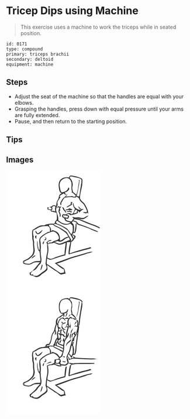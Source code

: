 # Tricep Dips using Machine
> This exercise uses a machine to work the triceps while in seated position.

``` 
id: 0171 
type: compound 
primary: triceps brachii 
secondary: deltoid 
equipment: machine 
``` 

## Steps

 - Adjust the seat of the machine so that the handles are equal with your elbows.
 - Grasping the handles, press down with equal pressure until your arms are fully extended.
 - Pause, and then return to the starting position.

## Tips


## Images

<svg width="256" height="250pt" viewBox="0 0 192 250" xmlns="http://www.w3.org/2000/svg">
  <g fill="#FFF">
    <path d="M0 0h192v116.68c-3.66-2.08-7.45-3.94-11.43-5.32-10.06-3.33-19.72-7.73-29.56-11.63-2.53-.91-5.23-1.14-7.88-1.44 5.42-.8 10.47 2.58 15.84 1.19 3.72-1.76 7.44-3.91 10.06-7.16-3.17.76-5.85 2.65-8.64 4.24-3.29 1.84-6.97.15-10.37-.37-2.65-.59-5.32.26-7.99.26-2.19-.15-4.18-2.26-6.34-.7.72.53 2.16 1.57 2.88 2.1-1.35 2.54-2.68 5.21-5.14 6.87-3.15-.96-6.51-1.3-9.53-2.64-.93-1.08-1.51-2.38-2.19-3.62 1.82.14 3.63.3 5.44.47 1-1.85 2.33-3.76 1.91-5.98-1.38-1.56-3.59-1.73-5.43-2.4 1.5-.58 3-1.14 4.49-1.71 1.31.82 2.61 1.67 3.88 2.57 5.13-1.11 10.64-1.62 15.16-4.5.02-1 .07-3 .09-4 1.93.54 2.72 1.91 2.56 3.86 2.62-3.22 5.64-5.99 9.51-7.61-1.9-.46-3.84-.19-5.65.54.06-.57.17-1.72.23-2.29l-1.27.86c-1.45-1.89-2.92-3.77-4.69-5.37.25 2.07 1.38 3.81 2.61 5.44 1.19.55 2.36 1.13 3.51 1.78-5.14 1.51-9.72-1.64-13.25-4.97-2.44-2.4-1.47-6.45-3.92-8.87.01 4.68 1.4 9.32 4.68 12.75-2.64 3.19-2.49 8.8-6.68 10.39-2.01-.67-3.81-1.92-5.91-2.27-2.56.35-4.71 1.92-6.99 3.03-2.16-.36-5.66-1.89-6.61 1.12-1.63 2.69.79 5.55 3.43 6.19.86 1.74 1.61 3.54 2.64 5.2 2.67 2.69 6.82 2.44 10.18 3.66-.14 1.23-1.59 1.55-2.52 1.99-7.27 3-15.49-.46-21-5.44-1.29-.85-1.24-2.47-1.13-3.82.4-6-2.99-11.35-4.27-17.04-.63-3.58 1.31-6.78 2.5-10.01 1.19-2.66-.72-5.65.4-8.31 1.44-3.28 3.82-6.02 5.97-8.85-.49-.53-1.46-1.57-1.95-2.1 2.19-2.77 5.64-3.92 8.47-5.87 1.6 1.42 3.24 2.86 5.31 3.55-.91-1.85-2.02-3.58-3.12-5.31 3.96-1.34 8.47-3.55 9.36-8.09-.38-.67-1.12-2.03-1.49-2.7-1.24 3.02-2.67 6.32-5.69 7.95-2.61 1.2-5.41 2.43-8.35 2.3-2.19-1.42-2.56-4.22-3.06-6.56-.59-3.65-1.98-7.36-1.04-11.08.92-6.23 6.93-10.86 12.97-11.48 4.37-.75 8.53 2.54 10.03 6.49 3.13 6.71-.86 14.29 2.28 21.03l-1.36 1.4c4.02 1.43 6.69 4.88 9.54 7.85-1.34.69-2.72 1.33-4.08 1.98-1.32-.68-2.65-1.36-3.99-2.01-4.3 1.11-8.78.64-13.16 1.04 1.62-1.43 3.15-3.02 3.35-5.29-2.33 2.24-3.71 5.38-6.51 7.14-3.7 2.39-5.38 6.65-7.5 10.32-1.11 1.54-.26 3.37-.06 5.05.43.06 1.29.19 1.72.25-.06-1.53-.11-3.06-.16-4.59 2.98-3.4 3.88-8.71 8.1-10.86 5.83-.28 12-2.16 17.63.18 1.58-.17 3.17-.28 4.77-.31.17-.47.53-1.41.7-1.89 1.57.98 3.34 1.75 4.61 3.14 1.37 1.95 1.9 4.4 3.4 6.28 2.53 2.8 6 4.76 7.86 8.15 2.21 3.88 4.47 7.87 5.72 12.16.17 2.76-2.29 3.06-4.3 2.14-1.47.32-3.02.4-4.39 1.04 2.36.26 4.63.92 6.76 1.95.64-.45 1.92-1.36 2.55-1.81.65.82 1.3 1.64 1.96 2.46.34-7.1-3.53-13.33-6.8-19.33-2.72-5.1-9.86-7.2-10.1-13.66.28-8.54 2.96-16.74 4.39-25.11.55-3.88.5-7.82.78-11.72-.68-.92-1.35-1.83-2.02-2.75-6.44-3.33-13.56-4.96-20.69-5.98-2.74-.73-4.04 2.02-5.12 3.94-4.64-.51-9.6-.65-13.65 2.05-6.67 3.24-8.47 11.69-7.09 18.39.73 4.45.72 10.44 6 11.99-2.31 1.33-4.94 2.92-5.53 5.74-.59 2.91-1.13 5.9-2.92 8.37-2.66 3.81-2.43 8.63-3.2 13.01-.28-.54-.84-1.62-1.12-2.17-2.05.01-4.43-.84-6.16.67-1.91 1.47-4.14 2.38-6.41 3.13 1.39.29 2.78.58 4.17.88-.09 1.23-.18 2.47-.28 3.7-2.1-.11-4.21-.25-6.31-.42.33-1.41.68-2.82 1.04-4.23-.91.23-1.83.45-2.74.68.09 1.3.13 2.62.49 3.88 1.91.78 3.98 1.01 5.99 1.44.36.9.72 1.81 1.08 2.72 3.45.85 6.96 1.43 10.38 2.4 1.13.78 1.11 2.27 1.26 3.49.23 3.95.79 8.02-.5 11.86-2.38 1.33-3.83 3.41-3.35 6.23-.94.48-1.87.94-2.81 1.41-5.3-1.28-10.5.45-15.7 1.31-1.5 1.51-3.43 2.08-5.53 1.72-8.27-.57-14.6 5.55-21.44 9.13-2.49 5.16-.77 10.97-.98 16.43.03 3.74 1.94 7.22 1.59 11.01-.38 6.33 1.94 12.7.12 18.94-.79 4.81-4.94 7.89-8.33 10.95-2.95 2.75-6.85 3.92-10.4 5.62-2.47 1.2-1.92 4.11-1.22 6.2 5.7 2.45 12.67 3.61 18.17 0 4.68-3.3 10.66-2.39 16.04-2.55-7.15 7.15-12.06 16.9-21.34 21.67.23 1.86.14 4.91 2.7 5.03 4.03.23 7.21 3.03 11.09 3.76 3.49-.2 6.84-1.86 9.33-4.3 4.1-4.19 10.23-6.14 13.37-11.29.43-3.09-.85-6.2-.58-9.33 3.93 3.22 8.26 5.89 12.37 8.87 3.1 2.74 7.31 3.8 10.23 6.78 1.95 1.54 3.77 3.7 6.32 4.11 3.07-.83 6.09-2.05 9.33-1.99-1.6-2.39-1.26-5.36-2.08-8.01-.84-2.26-2.86-3.69-4.84-4.91-3.94-2.45-7.49-5.52-11.72-7.5 7.27-2.35 14.48-4.86 21.56-7.72 13.19-5.53 27.43-7.85 40.75-13.02 3.76-1.46 8.31-1.28 11.5-4.01-8.34.52-16.17 3.66-24.15 5.86-9.2 2.92-18.71 4.88-27.68 8.5-8.55 3.26-17.33 5.88-25.79 9.39 6.23 4.43 11.83 10.03 18.97 13 .03 1.93.05 3.88.07 5.82-2.78.24-5.9 2.54-8.49.69-9.16-5.86-17.86-12.44-27.15-18.1.01-3.76.23-7.52.69-11.25 1.94.98 3.82 2.16 5.89 2.87 3.08-.06 5.87-1.57 8.8-2.39 7.52-2.3 14.92-5.12 22.67-6.64 1.41-8.96 2.82-17.96 3.27-27.02 2.38-.11 4.77-.05 7.16-.12-1.95 7.88-3.65 15.87-3.73 24.02.23.28.67.84.89 1.12 8.79-3.13 17.99-4.83 26.92-7.51 6.23-1.99 12.77-2.83 18.87-5.24l-1.71-2.19c-3.87 1.57-7.96 2.4-12 3.35-10.4 2.75-20.71 5.88-30.82 9.56.8-7.98 2.63-15.81 3.24-23.8 4.02-.51 4.73-5.15 7.88-7.06.46-1.45.91-2.91 1.37-4.36-2.08-1.64-4.44-2.84-6.89-3.81.62-.91 1.24-1.81 1.88-2.71 1.42-.34 3.29.03 4.27-1.35 2.43-5.68 2.58-11.95 2.41-18.03 4.06 3.29 9.38 3.77 14.04 5.77 5.64 2.4 11.61 3.98 17.1 6.76 4.5 1.65 8.87 4.33 13.75 4.46-2-1.51-4.32-2.5-6.65-3.38-11.34-4.44-22.4-9.69-34.08-13.2-1.78-1.54-2.88-3.77-4.87-5.07-1.84-.82-3.86-1.15-5.78-1.7.54-.73 1.62-2.19 2.17-2.91 4.32 1.15 8.93 1.2 13.05 3.06 8.22 3.44 16.36 7.11 24.81 9.98 4.86 1.58 9.43 3.85 14.07 5.96V250H0V0m133.01 65.12c-.84 1.32-.36 2.87-.23 4.3-2.83 1.58-5.72 3.09-8.39 4.94 0 .37-.01 1.11-.01 1.48 3.94-1.8 7.68-3.99 11.46-6.1-.37-.34-1.09-1.02-1.45-1.36.47-1.2.94-2.4 1.4-3.6-.93.01-1.93-.19-2.78.34m-28.03 11.79c1.07-.66 1.93-1.77 3.22-1.99 2.16 3.05-1.85 6.79-.44 10.19 1.29 2.94 3 5.75 2.07 9.12.44.09 1.33.29 1.78.39.91-3.93-.27-7.61-2.51-10.84l1.91-1.87c-.2-1.6-.65-3.22-.37-4.83.94-1.08 2.12-1.98 2.68-3.35-.85.23-2.57.69-3.43.92-1.38-3.01-5.31-.31-4.91 2.26m10.08-1.87c.79 1.86 1.64 3.69 2.46 5.53 2.1 1.84 3.64 4.15 5.14 6.49 1.09-3.06-1.05-5.71-3.33-7.45-.36-2.33-1.8-4.3-4.27-4.57m10.95 4.69c-1.51.05-3.09-.07-4.3 1.05 2.57 1.82 5.38-.14 8.13-.16l.15 2.44c-2.06.06-4.27-.01-6 1.27 1.91.69 3.89.69 5.84.13 1.27.66 2.61 1.17 4 1.55.55-.87 1.1-1.73 1.67-2.59-2.09 1.15-4.01-.2-5.48-1.68 2-.48 4.57.23 6.2-1.42-1.97-1.22-4.12-2.07-6.31-2.79-1.29.74-2.52 1.61-3.9 2.2z"/>
    <path d="M130.39 14.96c.74-.97.83-3.38 2.61-2.87 5.37.88 10.64 2.31 15.99 3.32 2.38.35 4.33 1.93 5.86 3.71-.36 8.04-2.22 15.98-3.29 23.97-.49 3.28-.59 6.67-1.78 9.81-1.98 1.19-3.74-1.23-5.51-1.72.46-.53.92-1.07 1.38-1.61 2.28-9.94 4.36-20.06 5.14-30.28-.37-.02-1.11-.06-1.48-.07.76 4.74-1.19 9.21-1.36 13.9-.32 5.15-2.09 10.04-3 15.09-.65.32-1.29.64-1.93.97-1.3-2.35-3.81-3.5-5.75-5.2-.58-3.67-2.43-7.36-1.16-11.09 1.61-6.44-.53-13.69-5.72-17.93zM96.9 73.02c.82.02 2.44.07 3.26.1.38.69.76 1.38 1.14 2.08-1.5 2.76-1.21 6.1.18 8.82-2.47-.93-5.09-1.3-7.73-1.1-.26-.34-.78-1.01-1.05-1.35 2.65-.87 2.6-4.43 1.48-6.47.91-.7 1.81-1.39 2.72-2.08zM138.57 88.08c.99-2.96 2.48-5.69 4.63-7.97.93.62 1.87 1.24 2.81 1.87-.51 1.54-.98 3.09-1.42 4.66-2 .48-4.01.97-6.02 1.44zM117.89 95.7c-.76-1.5-1.31-6.04 1.63-4.39.41 1.32.68 2.71 1.34 3.95-.07-.94-.19-2.82-.26-3.77 2.04.83 4.16 1.39 6.3 1.86 0 .6.01 1.79.01 2.39-.45.3-1.36.91-1.81 1.22-2.41-.4-4.8-.88-7.21-1.26zM101.89 105.78c1.08-1.49 2.26-2.91 4.29-2.41 1.87 2.71 4.93 4.11 7.75 5.58 5.47 3.21 12.68 2.87 18.15-.18 1.36 1.46 2.64 3.03 4.35 4.11.3 6.05 1.53 12.87-2.84 17.84-2.93-3.75-5.34-7.93-8.53-11.47-6.2-4.14-12.92-7.68-20.02-10-1.43-.71-2.08-2.36-3.15-3.47z"/>
    <path d="M137.08 103.86c3.1.92 6.57 1.53 8.25 4.69-.57.01-1.72.02-2.29.03-.58 5.19-1.06 10.39-2.08 15.51-.18 1.29-.9 2.24-2.15 2.84-.02-5.62 1.61-11.52-.79-16.87-.99-1.11-2.14-2.04-3.1-3.16.29-1.27 1.39-2.07 2.16-3.04zM97.49 110.96c.84-.42 2.52-1.26 3.36-1.67 9.25 2.69 17.84 7.44 25.42 13.35 3.55 5.72 7.5 11.23 10.6 17.22-.72 2.43-2.41 4.25-4.63 5.4.37-.57 1.12-1.71 1.49-2.28-1.9-5.01-5.3-9.27-7.76-14-2.14-4.19-6.71-6.01-10.35-8.6-5.55-4.04-12.22-6.01-18.13-9.42z"/>
    <path d="M89.95 116c-1.09-1.28-3.36-3.59-1.02-4.83 2.34-.29 4.71-.12 7.06-.09 4.31 4.46 10.83 5.45 15.7 9.11 3.39 2.67 7.53 4.31 10.46 7.56 2.45 2.2 4.13 5.07 5.67 7.95-3.62.46-7.13 1.77-9.97 4.1-2.38 1.49-4.62 4.04-7.7 3.51.84-5.56-.23-12.07-4.41-16.17-2.8-2.59-6.71-3.2-10.03-4.87-1.36.55-2.72 1.15-3.71 2.28.53-2.97.24-6.34-2.05-8.55z"/>
    <path d="M69.44 115.66c4.66-1.79 9.7-1.59 14.59-1.89 2.17-.16 4.02 1.5 4.96 3.32 1.61 2.47.77 5.58 1.06 8.34-1.55.3-3.19.39-4.65 1.01-4.87 2.58-9.75 5.3-13.75 9.14-2.27 1.77-3.21 4.65-3.68 7.38-.2 6.75 2.27 13.89.04 20.37-2.03-.67-1.18-3.6-1.95-5.25-1.72-4.64-1.35-9.6-1.52-14.46-2.12 6.09-.52 12.82 1.07 18.87.11 1.38 1.19 1.97 2.39 2.34 1.21 3.26 1.07 6.81 1.57 10.22.22 3.41 1.24 6.8.55 10.22-3.71.91-7.62-.17-11.26 1.15-3.98.75-7 3.89-10.88 4.77-4.03-.08-9.28.51-11.84-3.35 3.26-3.74 8.77-3.91 12.29-7.34 3.65-3.32 8.14-6.49 9.32-11.57 2.44-6.53-1.12-13.27-.3-19.97.71-4.52-2.59-8.84-.81-13.26-1.59-4.31-2.19-9.08-.61-13.49 5.07-.94 8.56-5.05 13.41-6.55m-4.16 13.26c-2.94-.65-2.42-4.79-5.32-4.91.2 3.02 1.97 5.93 5.1 6.59 5.03-.25 7.74-4.92 9.89-8.84-3.55 1.95-5.92 5.48-9.67 7.16m-5.4 5.06c-1.13 2.56.02 4.79 2.17 6.31-.34-2.34-.21-4.67.51-6.93-.89.21-1.79.41-2.68.62m-8 47c2.17-1.56 4.3-3.17 6.48-4.71.65-.32 2.7-2.31.53-2.23-2.79 1.55-5.81 3.83-7.01 6.94z"/>
    <path d="M82.63 129.82c3.57-2.19 7.82-2.74 11.55-4.6l3.05-.12c6.28 1.71 10.89 7.51 11.38 13.97-1.98 3.33-6.2 4.27-9.68 5.22-2.01.35-3.19 2.46-5.3 2.55l.13 1c-1.62-.02-3.23-.03-4.84-.05-.66.53-1.99 1.57-2.66 2.1-.46-1.16-1.04-2.42-.95-3.68 2.3-1.76 5.51-1.78 8.21-2.65-2.67-2.18-6.79-.13-8.84 2.03l-.94-1.5c.2.75.6 2.24.81 2.99-.54.11-1.61.34-2.15.45-.82 1.2 1.42 1.65 2.03 2.4-.85 6.23 1.12 12.76-.35 19.05-1.8 6.5-2.13 13.28-3.01 19.94-1 4.16 3.1 7.78 1.66 11.95-2.03 4.55-7.04 6.29-10.64 9.28-2.67 2.38-5.69 4.38-8.95 5.84-2.61.23-5.25-.02-7.76-.77l-.28-2.47-2.21.72c-2.33 1.06-2.22-2.23-2.23-3.61 1.74-1.28 2.79-3.34 4.6-4.47 5.23-1.07 8.18-6.06 11.05-10.1 1.52-2.25 4.37-3.51 5.07-6.3 1.51-3.69 1.34-7.81.47-11.63-1.05-6.74-1.62-13.62-.47-20.38-.51-4.63-.34-9.34-1.46-13.88.11-2.32 1.06-4.69 2.86-6.2 3.07-2.65 6.34-5.06 9.85-7.08m-3.81 6.53c.49.32 1.47.97 1.96 1.29 1.17 2.89-2.67 3.38-2.64 5.94 1.52-.41 2.85-1.26 4.12-2.16-.02-1.04-.03-2.07-.02-3.11-.96-.98-1.8-2.37-3.42-1.96m-2.47 14.84c.61-2.18 1.97-4.29 1.5-6.65-1.52 1.57-4.59 5.29-1.5 6.65m-2.91 41.61c-1.17 3.71-1.89 7.56-3.17 11.24.34-.1 1.03-.31 1.37-.41 1.44-3.05 2.67-6.3 3.16-9.63l-1.36-1.2zM134.86 131.47c1.57 1.2 3.64 1.92 4.79 3.61.44 1.52-.27 2.9-1.03 4.16-.8-2.79-2.46-5.2-3.76-7.77z"/>
    <path d="M121.77 139.67c2.35-.97 4.74-1.84 7.12-2.73.63 1.76 1.31 3.5 1.81 5.31-5.05 2.08-10.28 3.71-15.24 6.02-2.38.85-4.88 1.94-7.46 1.57-3.01-.94-5.87-2.31-8.88-3.25 2.34-.63 4.68-1.27 7-1.97 5.42 3.91 11.73-1.2 15.65-4.95z"/>
    <path d="M85.52 151.34c3.62-3.19 8.74-.91 12.62-3.48 3.01 1.08 5.85 2.54 8.79 3.78 5.35 1.38 10.43-1.42 15.17-3.5-.3 8.01-2.26 15.87-2.26 23.91-5.88 1.59-11.72 3.33-17.45 5.4-3.44 1.27-6.64 3.36-10.31 3.89-2.51-.45-4.87-1.44-7.29-2.23.07-2.31.07-4.65.56-6.91 1.89-6.76 1.81-14.06.17-20.86z"/>
  </g>
  <g fill="#333">
    <path d="M128.9 14.16c1.08-1.92 2.38-4.67 5.12-3.94 7.13 1.02 14.25 2.65 20.69 5.98.67.92 1.34 1.83 2.02 2.75-.28 3.9-.23 7.84-.78 11.72-1.43 8.37-4.11 16.57-4.39 25.11.24 6.46 7.38 8.56 10.1 13.66 3.27 6 7.14 12.23 6.8 19.33-.66-.82-1.31-1.64-1.96-2.46-.63.45-1.91 1.36-2.55 1.81-2.13-1.03-4.4-1.69-6.76-1.95 1.37-.64 2.92-.72 4.39-1.04 2.01.92 4.47.62 4.3-2.14-1.25-4.29-3.51-8.28-5.72-12.16-1.86-3.39-5.33-5.35-7.86-8.15-1.5-1.88-2.03-4.33-3.4-6.28-1.27-1.39-3.04-2.16-4.61-3.14-.17.48-.53 1.42-.7 1.89-1.6.03-3.19.14-4.77.31-5.63-2.34-11.8-.46-17.63-.18-4.22 2.15-5.12 7.46-8.1 10.86.05 1.53.1 3.06.16 4.59-.43-.06-1.29-.19-1.72-.25-.2-1.68-1.05-3.51.06-5.05 2.12-3.67 3.8-7.93 7.5-10.32 2.8-1.76 4.18-4.9 6.51-7.14-.2 2.27-1.73 3.86-3.35 5.29 4.38-.4 8.86.07 13.16-1.04 1.34.65 2.67 1.33 3.99 2.01 1.36-.65 2.74-1.29 4.08-1.98-2.85-2.97-5.52-6.42-9.54-7.85l1.36-1.4c-3.14-6.74.85-14.32-2.28-21.03-1.5-3.95-5.66-7.24-10.03-6.49-6.04.62-12.05 5.25-12.97 11.48-.94 3.72.45 7.43 1.04 11.08.5 2.34.87 5.14 3.06 6.56 2.94.13 5.74-1.1 8.35-2.3 3.02-1.63 4.45-4.93 5.69-7.95.37.67 1.11 2.03 1.49 2.7-.89 4.54-5.4 6.75-9.36 8.09 1.1 1.73 2.21 3.46 3.12 5.31-2.07-.69-3.71-2.13-5.31-3.55-2.83 1.95-6.28 3.1-8.47 5.87.49.53 1.46 1.57 1.95 2.1-2.15 2.83-4.53 5.57-5.97 8.85-1.12 2.66.79 5.65-.4 8.31-1.19 3.23-3.13 6.43-2.5 10.01 1.28 5.69 4.67 11.04 4.27 17.04-.11 1.35-.16 2.97 1.13 3.82 5.51 4.98 13.73 8.44 21 5.44.93-.44 2.38-.76 2.52-1.99-3.36-1.22-7.51-.97-10.18-3.66-1.03-1.66-1.78-3.46-2.64-5.2-2.64-.64-5.06-3.5-3.43-6.19.95-3.01 4.45-1.48 6.61-1.12 2.28-1.11 4.43-2.68 6.99-3.03 2.1.35 3.9 1.6 5.91 2.27 4.19-1.59 4.04-7.2 6.68-10.39-3.28-3.43-4.67-8.07-4.68-12.75 2.45 2.42 1.48 6.47 3.92 8.87 3.53 3.33 8.11 6.48 13.25 4.97-1.15-.65-2.32-1.23-3.51-1.78-1.23-1.63-2.36-3.37-2.61-5.44 1.77 1.6 3.24 3.48 4.69 5.37l1.27-.86c-.06.57-.17 1.72-.23 2.29 1.81-.73 3.75-1 5.65-.54-3.87 1.62-6.89 4.39-9.51 7.61.16-1.95-.63-3.32-2.56-3.86-.02 1-.07 3-.09 4-4.52 2.88-10.03 3.39-15.16 4.5-1.27-.9-2.57-1.75-3.88-2.57-1.49.57-2.99 1.13-4.49 1.71 1.84.67 4.05.84 5.43 2.4.42 2.22-.91 4.13-1.91 5.98-1.81-.17-3.62-.33-5.44-.47.68 1.24 1.26 2.54 2.19 3.62 3.02 1.34 6.38 1.68 9.53 2.64 2.46-1.66 3.79-4.33 5.14-6.87-.72-.53-2.16-1.57-2.88-2.1 2.16-1.56 4.15.55 6.34.7 2.67 0 5.34-.85 7.99-.26 3.4.52 7.08 2.21 10.37.37 2.79-1.59 5.47-3.48 8.64-4.24-2.62 3.25-6.34 5.4-10.06 7.16-5.37 1.39-10.42-1.99-15.84-1.19 2.65.3 5.35.53 7.88 1.44 9.84 3.9 19.5 8.3 29.56 11.63 3.98 1.38 7.77 3.24 11.43 5.32v1.93c-4.64-2.11-9.21-4.38-14.07-5.96-8.45-2.87-16.59-6.54-24.81-9.98-4.12-1.86-8.73-1.91-13.05-3.06-.55.72-1.63 2.18-2.17 2.91 1.92.55 3.94.88 5.78 1.7 1.99 1.3 3.09 3.53 4.87 5.07 11.68 3.51 22.74 8.76 34.08 13.2 2.33.88 4.65 1.87 6.65 3.38-4.88-.13-9.25-2.81-13.75-4.46-5.49-2.78-11.46-4.36-17.1-6.76-4.66-2-9.98-2.48-14.04-5.77.17 6.08.02 12.35-2.41 18.03-.98 1.38-2.85 1.01-4.27 1.35-.64.9-1.26 1.8-1.88 2.71 2.45.97 4.81 2.17 6.89 3.81-.46 1.45-.91 2.91-1.37 4.36-3.15 1.91-3.86 6.55-7.88 7.06-.61 7.99-2.44 15.82-3.24 23.8 10.11-3.68 20.42-6.81 30.82-9.56 4.04-.95 8.13-1.78 12-3.35l1.71 2.19c-6.1 2.41-12.64 3.25-18.87 5.24-8.93 2.68-18.13 4.38-26.92 7.51-.22-.28-.66-.84-.89-1.12.08-8.15 1.78-16.14 3.73-24.02-2.39.07-4.78.01-7.16.12-.45 9.06-1.86 18.06-3.27 27.02-7.75 1.52-15.15 4.34-22.67 6.64-2.93.82-5.72 2.33-8.8 2.39-2.07-.71-3.95-1.89-5.89-2.87a93.98 93.98 0 0 0-.69 11.25c9.29 5.66 17.99 12.24 27.15 18.1 2.59 1.85 5.71-.45 8.49-.69-.02-1.94-.04-3.89-.07-5.82-7.14-2.97-12.74-8.57-18.97-13 8.46-3.51 17.24-6.13 25.79-9.39 8.97-3.62 18.48-5.58 27.68-8.5 7.98-2.2 15.81-5.34 24.15-5.86-3.19 2.73-7.74 2.55-11.5 4.01-13.32 5.17-27.56 7.49-40.75 13.02-7.08 2.86-14.29 5.37-21.56 7.72 4.23 1.98 7.78 5.05 11.72 7.5 1.98 1.22 4 2.65 4.84 4.91.82 2.65.48 5.62 2.08 8.01-3.24-.06-6.26 1.16-9.33 1.99-2.55-.41-4.37-2.57-6.32-4.11-2.92-2.98-7.13-4.04-10.23-6.78-4.11-2.98-8.44-5.65-12.37-8.87-.27 3.13 1.01 6.24.58 9.33-3.14 5.15-9.27 7.1-13.37 11.29-2.49 2.44-5.84 4.1-9.33 4.3-3.88-.73-7.06-3.53-11.09-3.76-2.56-.12-2.47-3.17-2.7-5.03 9.28-4.77 14.19-14.52 21.34-21.67-5.38.16-11.36-.75-16.04 2.55-5.5 3.61-12.47 2.45-18.17 0-.7-2.09-1.25-5 1.22-6.2 3.55-1.7 7.45-2.87 10.4-5.62 3.39-3.06 7.54-6.14 8.33-10.95 1.82-6.24-.5-12.61-.12-18.94.35-3.79-1.56-7.27-1.59-11.01.21-5.46-1.51-11.27.98-16.43 6.84-3.58 13.17-9.7 21.44-9.13 2.1.36 4.03-.21 5.53-1.72 5.2-.86 10.4-2.59 15.7-1.31.94-.47 1.87-.93 2.81-1.41-.48-2.82.97-4.9 3.35-6.23 1.29-3.84.73-7.91.5-11.86-.15-1.22-.13-2.71-1.26-3.49-3.42-.97-6.93-1.55-10.38-2.4-.36-.91-.72-1.82-1.08-2.72-2.01-.43-4.08-.66-5.99-1.44-.36-1.26-.4-2.58-.49-3.88.91-.23 1.83-.45 2.74-.68-.36 1.41-.71 2.82-1.04 4.23 2.1.17 4.21.31 6.31.42.1-1.23.19-2.47.28-3.7-1.39-.3-2.78-.59-4.17-.88 2.27-.75 4.5-1.66 6.41-3.13 1.73-1.51 4.11-.66 6.16-.67.28.55.84 1.63 1.12 2.17.77-4.38.54-9.2 3.2-13.01 1.79-2.47 2.33-5.46 2.92-8.37.59-2.82 3.22-4.41 5.53-5.74-5.28-1.55-5.27-7.54-6-11.99-1.38-6.7.42-15.15 7.09-18.39 4.05-2.7 9.01-2.56 13.65-2.05m1.49.8c5.19 4.24 7.33 11.49 5.72 17.93-1.27 3.73.58 7.42 1.16 11.09 1.94 1.7 4.45 2.85 5.75 5.2.64-.33 1.28-.65 1.93-.97.91-5.05 2.68-9.94 3-15.09.17-4.69 2.12-9.16 1.36-13.9.37.01 1.11.05 1.48.07-.78 10.22-2.86 20.34-5.14 30.28-.46.54-.92 1.08-1.38 1.61 1.77.49 3.53 2.91 5.51 1.72 1.19-3.14 1.29-6.53 1.78-9.81 1.07-7.99 2.93-15.93 3.29-23.97-1.53-1.78-3.48-3.36-5.86-3.71-5.35-1.01-10.62-2.44-15.99-3.32-1.78-.51-1.87 1.9-2.61 2.87M96.9 73.02c-.91.69-1.81 1.38-2.72 2.08 1.12 2.04 1.17 5.6-1.48 6.47.27.34.79 1.01 1.05 1.35 2.64-.2 5.26.17 7.73 1.1-1.39-2.72-1.68-6.06-.18-8.82-.38-.7-.76-1.39-1.14-2.08-.82-.03-2.44-.08-3.26-.1m41.67 15.06c2.01-.47 4.02-.96 6.02-1.44.44-1.57.91-3.12 1.42-4.66-.94-.63-1.88-1.25-2.81-1.87-2.15 2.28-3.64 5.01-4.63 7.97m-20.68 7.62c2.41.38 4.8.86 7.21 1.26.45-.31 1.36-.92 1.81-1.22 0-.6-.01-1.79-.01-2.39-2.14-.47-4.26-1.03-6.3-1.86.07.95.19 2.83.26 3.77-.66-1.24-.93-2.63-1.34-3.95-2.94-1.65-2.39 2.89-1.63 4.39m-16 10.08c1.07 1.11 1.72 2.76 3.15 3.47 7.1 2.32 13.82 5.86 20.02 10 3.19 3.54 5.6 7.72 8.53 11.47 4.37-4.97 3.14-11.79 2.84-17.84-1.71-1.08-2.99-2.65-4.35-4.11-5.47 3.05-12.68 3.39-18.15.18-2.82-1.47-5.88-2.87-7.75-5.58-2.03-.5-3.21.92-4.29 2.41m35.19-1.92c-.77.97-1.87 1.77-2.16 3.04.96 1.12 2.11 2.05 3.1 3.16 2.4 5.35.77 11.25.79 16.87 1.25-.6 1.97-1.55 2.15-2.84 1.02-5.12 1.5-10.32 2.08-15.51.57-.01 1.72-.02 2.29-.03-1.68-3.16-5.15-3.77-8.25-4.69m-39.59 7.1c5.91 3.41 12.58 5.38 18.13 9.42 3.64 2.59 8.21 4.41 10.35 8.6 2.46 4.73 5.86 8.99 7.76 14-.37.57-1.12 1.71-1.49 2.28 2.22-1.15 3.91-2.97 4.63-5.4-3.1-5.99-7.05-11.5-10.6-17.22-7.58-5.91-16.17-10.66-25.42-13.35-.84.41-2.52 1.25-3.36 1.67M89.95 116c2.29 2.21 2.58 5.58 2.05 8.55.99-1.13 2.35-1.73 3.71-2.28 3.32 1.67 7.23 2.28 10.03 4.87 4.18 4.1 5.25 10.61 4.41 16.17 3.08.53 5.32-2.02 7.7-3.51 2.84-2.33 6.35-3.64 9.97-4.1-1.54-2.88-3.22-5.75-5.67-7.95-2.93-3.25-7.07-4.89-10.46-7.56-4.87-3.66-11.39-4.65-15.7-9.11-2.35-.03-4.72-.2-7.06.09-2.34 1.24-.07 3.55 1.02 4.83m-20.51-.34c-4.85 1.5-8.34 5.61-13.41 6.55-1.58 4.41-.98 9.18.61 13.49-1.78 4.42 1.52 8.74.81 13.26-.82 6.7 2.74 13.44.3 19.97-1.18 5.08-5.67 8.25-9.32 11.57-3.52 3.43-9.03 3.6-12.29 7.34 2.56 3.86 7.81 3.27 11.84 3.35 3.88-.88 6.9-4.02 10.88-4.77 3.64-1.32 7.55-.24 11.26-1.15.69-3.42-.33-6.81-.55-10.22-.5-3.41-.36-6.96-1.57-10.22-1.2-.37-2.28-.96-2.39-2.34-1.59-6.05-3.19-12.78-1.07-18.87.17 4.86-.2 9.82 1.52 14.46.77 1.65-.08 4.58 1.95 5.25 2.23-6.48-.24-13.62-.04-20.37.47-2.73 1.41-5.61 3.68-7.38 4-3.84 8.88-6.56 13.75-9.14 1.46-.62 3.1-.71 4.65-1.01-.29-2.76.55-5.87-1.06-8.34-.94-1.82-2.79-3.48-4.96-3.32-4.89.3-9.93.1-14.59 1.89m13.19 14.16c-3.51 2.02-6.78 4.43-9.85 7.08-1.8 1.51-2.75 3.88-2.86 6.2 1.12 4.54.95 9.25 1.46 13.88-1.15 6.76-.58 13.64.47 20.38.87 3.82 1.04 7.94-.47 11.63-.7 2.79-3.55 4.05-5.07 6.3-2.87 4.04-5.82 9.03-11.05 10.1-1.81 1.13-2.86 3.19-4.6 4.47.01 1.38-.1 4.67 2.23 3.61l2.21-.72.28 2.47c2.51.75 5.15 1 7.76.77 3.26-1.46 6.28-3.46 8.95-5.84 3.6-2.99 8.61-4.73 10.64-9.28 1.44-4.17-2.66-7.79-1.66-11.95.88-6.66 1.21-13.44 3.01-19.94 1.47-6.29-.5-12.82.35-19.05-.61-.75-2.85-1.2-2.03-2.4.54-.11 1.61-.34 2.15-.45-.21-.75-.61-2.24-.81-2.99l.94 1.5c2.05-2.16 6.17-4.21 8.84-2.03-2.7.87-5.91.89-8.21 2.65-.09 1.26.49 2.52.95 3.68.67-.53 2-1.57 2.66-2.1 1.61.02 3.22.03 4.84.05l-.13-1c2.11-.09 3.29-2.2 5.3-2.55 3.48-.95 7.7-1.89 9.68-5.22-.49-6.46-5.1-12.26-11.38-13.97l-3.05.12c-3.73 1.86-7.98 2.41-11.55 4.6m52.23 1.65c1.3 2.57 2.96 4.98 3.76 7.77.76-1.26 1.47-2.64 1.03-4.16-1.15-1.69-3.22-2.41-4.79-3.61m-13.09 8.2c-3.92 3.75-10.23 8.86-15.65 4.95-2.32.7-4.66 1.34-7 1.97 3.01.94 5.87 2.31 8.88 3.25 2.58.37 5.08-.72 7.46-1.57 4.96-2.31 10.19-3.94 15.24-6.02-.5-1.81-1.18-3.55-1.81-5.31-2.38.89-4.77 1.76-7.12 2.73m-36.25 11.67c1.64 6.8 1.72 14.1-.17 20.86-.49 2.26-.49 4.6-.56 6.91 2.42.79 4.78 1.78 7.29 2.23 3.67-.53 6.87-2.62 10.31-3.89 5.73-2.07 11.57-3.81 17.45-5.4 0-8.04 1.96-15.9 2.26-23.91-4.74 2.08-9.82 4.88-15.17 3.5-2.94-1.24-5.78-2.7-8.79-3.78-3.88 2.57-9 .29-12.62 3.48z"/>
    <path d="M133.01 65.12c.85-.53 1.85-.33 2.78-.34-.46 1.2-.93 2.4-1.4 3.6.36.34 1.08 1.02 1.45 1.36-3.78 2.11-7.52 4.3-11.46 6.1 0-.37.01-1.11.01-1.48 2.67-1.85 5.56-3.36 8.39-4.94-.13-1.43-.61-2.98.23-4.3zM104.98 76.91c-.4-2.57 3.53-5.27 4.91-2.26.86-.23 2.58-.69 3.43-.92-.56 1.37-1.74 2.27-2.68 3.35-.28 1.61.17 3.23.37 4.83l-1.91 1.87c2.24 3.23 3.42 6.91 2.51 10.84-.45-.1-1.34-.3-1.78-.39.93-3.37-.78-6.18-2.07-9.12-1.41-3.4 2.6-7.14.44-10.19-1.29.22-2.15 1.33-3.22 1.99zM115.06 75.04c2.47.27 3.91 2.24 4.27 4.57 2.28 1.74 4.42 4.39 3.33 7.45-1.5-2.34-3.04-4.65-5.14-6.49-.82-1.84-1.67-3.67-2.46-5.53zM126.01 79.73c1.38-.59 2.61-1.46 3.9-2.2 2.19.72 4.34 1.57 6.31 2.79-1.63 1.65-4.2.94-6.2 1.42 1.47 1.48 3.39 2.83 5.48 1.68-.57.86-1.12 1.72-1.67 2.59-1.39-.38-2.73-.89-4-1.55-1.95.56-3.93.56-5.84-.13 1.73-1.28 3.94-1.21 6-1.27l-.15-2.44c-2.75.02-5.56 1.98-8.13.16 1.21-1.12 2.79-1 4.3-1.05zM65.28 128.92c3.75-1.68 6.12-5.21 9.67-7.16-2.15 3.92-4.86 8.59-9.89 8.84-3.13-.66-4.9-3.57-5.1-6.59 2.9.12 2.38 4.26 5.32 4.91zM59.88 133.98c.89-.21 1.79-.41 2.68-.62-.72 2.26-.85 4.59-.51 6.93-2.15-1.52-3.3-3.75-2.17-6.31zM78.82 136.35c1.62-.41 2.46.98 3.42 1.96-.01 1.04 0 2.07.02 3.11-1.27.9-2.6 1.75-4.12 2.16-.03-2.56 3.81-3.05 2.64-5.94-.49-.32-1.47-.97-1.96-1.29zM76.35 151.19c-3.09-1.36-.02-5.08 1.5-6.65.47 2.36-.89 4.47-1.5 6.65zM51.88 180.98c1.2-3.11 4.22-5.39 7.01-6.94 2.17-.08.12 1.91-.53 2.23-2.18 1.54-4.31 3.15-6.48 4.71zM73.44 192.8l1.36 1.2c-.49 3.33-1.72 6.58-3.16 9.63-.34.1-1.03.31-1.37.41 1.28-3.68 2-7.53 3.17-11.24z"/>
  </g>
</svg>

<svg width="256" height="250pt" viewBox="0 0 192 250" xmlns="http://www.w3.org/2000/svg">
  <g fill="#FFF">
    <path d="M0 0h192v250H0V0m129.67 13.6c-3.37-2.76-7.84-1.2-11.62-.34-5.48.89-8.83 6.56-9.67 11.64-.02 5.86-.68 12.59 3.22 17.47 1.6 1.89 4.18 1.73 6.42 1.87-4.2 2-7.36 5.54-11.56 7.49-4.29 2.98-4.81 8.8-4.2 13.57-1.52 3.82-2.96 7.71-3.49 11.81-.25 2.22-1.71 3.98-2.91 5.75-3.1 4.22-3.24 9.68-4.36 14.6-.77 2.93-2.13 5.66-3.46 8.37-2.03.04-4.06.2-5.96.97-.67 1.65-1.4 3.27-2.07 4.92-1.33-.06-2.66-.12-3.99-.19.89.32 1.78.64 2.67.97-2.54-.2-5.14-.35-7.63.35-6.04 1.24-10.5 5.81-16.02 8.25-1.99 2.3-1.64 5.89-1.98 8.81 1.16 4.19-.26 8.61 1.26 12.72 1.55 4.61.38 9.58 1.23 14.32.84 4.97.65 10.42-1.77 14.94-4.23 5.58-9.96 10.15-16.71 12.27-3.32 1.17-3.15 6.47.25 7.35 4 1.32 8.47 2.24 12.59.84 2.9-.8 5.18-2.99 8.09-3.73 3.8-.47 7.65-.53 11.48-.5-2.5 3.6-6.19 6.22-8.36 10.11-3.86 4.26-8.2 8.22-12.87 11.58-.44 3.01 1.41 5.92 4.74 5.47.25.39.77 1.16 1.03 1.55 3.94.63 8.05 2.9 11.96.88 4.02-1.12 6.26-4.96 9.75-6.94 2.92-1.71 5.67-3.74 7.95-6.26 2.92-2.98-.41-7.21.49-10.79 2.81 1.92 5.26 4.35 8.27 5.98 3.28 1.86 5.85 4.81 9.39 6.23 4.28 1.71 6.73 6.39 11.23 7.59 3.11-.93 6.18-2.3 9.5-2.01-2.38-2.53-.86-6.38-2.79-9.12-1.14-2.25-3.56-3.27-5.53-4.66-3.52-2.2-6.64-5.08-10.53-6.66 9-2.88 17.83-6.2 26.6-9.71 11.77-4.22 24.15-6.51 35.8-11.09 3.69-1.53 8.45-1.11 11.4-4.06-8.66.72-16.82 3.88-25.11 6.23-8.9 2.76-18.06 4.69-26.71 8.21-8.54 3.25-17.32 5.84-25.75 9.37 3.64 3.08 7.63 5.7 11.37 8.65 2.3 1.82 4.79 3.42 7.6 4.32.03 1.95.04 3.9.06 5.85-2.37.29-4.61 1.47-6.99 1.48-9.84-5.8-18.81-13.03-28.64-18.87 0-3.76.23-7.52.7-11.25 2.59 1.01 5.04 3.68 8.05 2.65 9.74-2.97 19.28-6.75 29.28-8.79 1.58-7.23 1.71-14.66 3.18-21.9-.6.12-1.79.36-2.39.49-1.74 6.28-1.94 12.9-2.33 19.39-5.86 1.58-11.68 3.3-17.38 5.37-3.47 1.27-6.69 3.42-10.4 3.89-2.52-.42-4.87-1.42-7.28-2.23.12-2.43.14-4.88.7-7.26 1.81-6.69 1.62-13.83.11-20.56 3.18-2.49 7.3-1.46 10.9-2.65 3.03-1.24 5.83 1.24 8.56 2.23 2.7 1.67 5.93 1.07 8.92.86-.47-.51-1.4-1.55-1.87-2.06 3.6.26 7.25 1.21 10.84.43 2.08-1.06 3.63-2.89 5.47-4.29-.11-2.41-.41-4.8-.92-7.16.23-.65.12-1.21-.34-1.66-1.58-1.13-1.1-3.44-1.65-5.12 2.32 1.5 2.94 4.43 3.75 6.89 2.34-.63 4.54-1.65 6.85-2.35 4.94-.74 9.93-.08 14.86.39 11.99.45 24.05 1.58 36.01.11-3.67-.49-7.24-1.77-11-1.14-11.39-.44-22.83-.58-34.17-1.81-1.5-.64-2.87-2.23-4.63-1.78-.4 1.42 1.5 1.81 2.2 2.71-1.77-.11-3.55-.24-5.32-.06-1.18.57-2.09 1.55-3.15 2.29-1.46-2.11-2.63-4.44-4.54-6.19.59-1.69 1.28-3.35 2-4.98 1.75 2.63 3.31 5.38 5.06 8.02 2.19.65 2.06-2.5 2.87-3.75.69-2.78 4.18-1.48 5.72-3.25 1.94-4.71 2.52-9.84 2.39-14.9 1.65-13.92 3.86-27.76 5.42-41.7-3-3.4-.76-8.53-2.63-12.52-1.09-.65-2.18-1.29-3.28-1.91.78 2.05 1.89 3.98 2.36 6.13-.06 2.45-.5 4.87-.64 7.31-.83-.37-2.48-1.11-3.31-1.48-.82 1.03-1.64 2.06-2.43 3.11 1.11-.57 2.22-1.16 3.32-1.76.6 1.46 1.78 1.92 3.55 1.37-.72 5.46-2.33 10.73-3.78 16.02-.52-.58-1.04-1.16-1.55-1.74.45-1.57.89-3.14 1.29-4.72-2.6 2.01-5.25 3.97-8.04 5.72.26 2.38-1.45 5.92 1.18 7.35.1-3.43-.05-7.31 3.72-8.91-.09.86-.25 2.58-.33 3.44l2.56-.12c-3.24 3.28-4.5 7.82-6.94 11.63-.77 5.41-3.38 10.34-4.23 15.76-.77 6.14-4.58 11.18-6.57 16.89-.5 4.39 1.14 8.73 2.03 13-1.61 1.18-3.27 2.32-4.94 3.42-2.7-.22-5.43-.25-8.12-.67-.85-.79-1.35-1.88-1.99-2.84 2.28-3.05 1.29-6.8-1.89-8.67 1.52-1.85 3.61-3.05 5.45-4.53 2.04-1.63 1.37-4.53 2.27-6.73 3.73-8.59.53-18.56 4.94-26.97 1.72-2.81 3.73-5.42 5.86-7.93.84-2.4 1.07-4.96 1.17-7.48-2.32 1.88-2.43 5.2-3.93 7.65.27-7.07 2.46-13.88 4.22-20.68 1.3 1.41 1.6 3.31 2.12 5.09.5-1.86.98-3.72 1.51-5.57-.77-2.95-1.11-5.97-1.33-9 .07 3.1.05 6.2-.31 9.28-.32-.13-.95-.4-1.26-.54-1.96-3.89-2.33-8.48-.99-12.62.74-1.65 2.58-2.36 3.9-3.48.91.69 1.82 1.37 2.75 2.05.83-3.05-1.91-4.32-4.47-4.09-.8 1.07-1.58 2.15-2.41 3.2-.95-1.09-2.29-1.61-3.56-2.19-1.81.78-3.66 1.53-5.2 2.8-.76-.83-1.5-1.7-2.22-2.57-6.59-.33-10.74 6.04-11.75 11.84l-.73.24c-1.02-3.55.43-7.19 1.23-10.65 1.6-1.12 3.36-1.95 5.35-1.97 1.51-1.99 3.47-3.56 5.82-4.41.04 1.04.1 3.14.14 4.18 2.61-1.72 1.92-5.1 1.37-7.65 1.99-.4 3.96-.96 5.62-2.19-1.05 3.24-2.37 6.38-3.27 9.67 2.6-2.05 3.57-5.27 4.29-8.36-.29-.5-.57-.99-.85-1.49 2.37-1.63 2.22-4.56 2.07-7.1-1.54 2.39-2.41 5.66-5.31 6.77-2.78 1.07-5.85 1.85-8.82 1.27-.81-3.02-2.8-5.72-2.83-8.92-.08-5.76.03-12.29 4.43-16.62 3.66-2.25 8.25-3.29 12.44-2.09 4.81 2.22 7.35 7.55 7.6 12.61-1.05 5.49-2.29 11.58.3 16.84l-1.94 1.19c2.82 1.89 5.61 3.91 7.72 6.6 1.26 1.53 2.18 3.42 4.05 4.31-1.43-4.55-4.34-8.46-8.38-11-.64-3.36-.93-6.77-1.76-10.09 1.86-4.72.9-9.8.54-14.69-1.54-1.99-3.3-3.87-4.41-6.16.36-.47 1.08-1.42 1.44-1.89 5.57.53 10.95 2.31 16.47 3.24 2.72.29 4.73 2.2 6.7 3.91l-1.03.5c.75.22 2.24.66 2.99.89-.47-1.66-1.29-3.09-2.46-4.31-6.31-3.65-13.6-4.92-20.69-6.13-2.22-.5-4.13 1.27-4.33 3.43m19.65 5.59c.66 5.01-1.3 9.75-1.47 14.72-.27 5.9-3.14 11.31-3.33 17.21 3.84-10.18 5.18-21.06 6.3-31.82-.37-.02-1.13-.08-1.5-.11m5.77.86c-1.98 15-5.33 29.81-6.34 44.93-.43 1.55.51 2.92 1.09 4.26 1.54-5.76 1.39-11.77 2.57-17.6.86-7.25 2.24-14.42 3.66-21.58.17-3.33 1.37-7.18-.98-10.01m-26.88 29.83c2.06-.75 3.04-2.79 3.88-4.66-1.96.92-3.22 2.64-3.88 4.66m7.4 2.8c2.01 2.32 5.14 3.1 7.75 4.57-.49-3.66-4.74-4.44-7.75-4.57m4.31 13.62c2.52-1.36 4-3.94 5.27-6.41-3.22 0-3.8 4.17-5.27 6.41m-4.95 10.58c-2.23 1.88-2.2 4.88-2.48 7.55 1.21-.95 1.92-2.23 2.12-3.82 1.04-2.34 2.04-4.69 3.05-7.04-.95 1.05-1.84 2.17-2.69 3.31m-3.14 19.24c.5-4.24 1.17-8.45 1.79-12.67-3.02 3.17-3.88 8.66-1.79 12.67m3.56-1.84c-1.74 2.97 3.35.35 0 0m-12.3 16c1.23-2.11 2.04-4.61 4.13-6.07 2.55-2.3 6.97-4.11 5.99-8.28-3.68 4.51-10.75 7.52-10.12 14.35m-7.26 21.99c1.58.51 3.18 1 4.78 1.47-.09-.56-.26-1.66-.34-2.22-1.54-.04-3.29-.61-4.44.75m-.29 8.52c.74 2.96 3.9 2.24 6.2 2.67-.02-.53-.07-1.59-.09-2.12-.81.17-1.63.34-2.44.52-1.22-.39-2.44-.75-3.67-1.07m12.85 5.15c1.98.27 3.81.96 5.5 2.07-.94.67-1.87 1.35-2.8 2.02-1.97 7-2.62 14.23-3.27 21.43 2.9.97 5.51-1.31 8.31-1.77 10.91-2.43 21.53-6 32.45-8.37 2.11-.56 4.18-1.29 6.22-2.05-.6-.74-1.2-1.49-1.79-2.23-5.05 2.23-10.59 2.77-15.81 4.44-9.13 2.44-18.14 5.34-27.04 8.51.51-2.33.94-4.67 1.03-7.05.12-4.25 1.69-8.28 1.85-12.53.49-.72.98-1.45 1.47-2.18 3.49-.31 6.93-1.18 10.45-1.17 11.87-.1 23.78.17 35.63-.44.25-.38.73-1.16.98-1.54-13.54-.19-27.1-.13-40.63.17-3.61.67-7.24.59-10.66-.84-.63.5-1.26 1.01-1.89 1.53z"/>
    <path d="M108.65 62.1c-.94-4.02 3.35-6.86 6.13-8.94 1.43.76 2.89 1.47 4.33 2.21.41 1.72 1.62 3 2.98 4.05a69.82 69.82 0 0 0-1.75-4.19c2.25-1.03 4.71-.91 7.12-.84-1.76 3.08-1.99 6.68-1.64 10.14-1.13 1.39-2.23 2.82-3.08 4.4 1.63-.51 3.03-1.45 4.21-2.67.35 1.28.65 2.59.84 3.92-.93-.23-1.85-.47-2.77-.74-1.94.82-4.02 1.63-5.31 3.4 2-.55 3.9-1.39 5.71-2.39.66 1.33.88 2.83.22 4.23-1.91 5.31-2.93 10.87-3.08 16.51-.81-.45-2.43-1.36-3.24-1.81-.07-.6-.19-1.78-.26-2.38-1.89-.81-3.87-1.37-5.87-1.8-.11-3.17-1.11-7.07 2.83-8.36-1.52-.24-3.02-.57-4.54-.82-.34 3.24-.86 6.51.16 9.72a77.2 77.2 0 0 1-1.9-2.16l-1.4 1.28-.67-1.2-1.73 1.33c.31-1.54.64-3.08 1.06-4.61 1.95.32 3.14-.38 3.56-2.07-.59.08-1.78.23-2.37.3.24-1.39.48-2.78.76-4.16 1.49-.16 2.98-.34 4.47-.54-2.17-1.01-4.39-1.97-6.17-3.62.01-2.52-.05-5.04-.25-7.55l1.65-.64m5.01-1.12c-.81 1.28 1.32 2.78 2.35 1.78.93-1.32-1.33-2.91-2.35-1.78m.81 4.41c-.24 3.26-1.84 7.48 1.25 9.89 1.8 1.87 4.63 2.38 6.65.53-4.76.05-8.32-5.19-7.27-9.62 2.43-1.96 5.75-2.11 8.29-3.88-3.22-.47-7.1.02-8.92 3.08m1.51 11.32c1.14 3.25 2.32 6.94 5.8 8.36.26-1.5-.69-2.49-1.72-3.39-1.02-1.89-1.69-4.37-4.08-4.97z"/>
    <path d="M103.85 66.16c.23-.02.7-.05.93-.07.5 2.56.53 5.23 1.62 7.65 1.96 4.26-2.7 7.83-2.26 12.13.43 2.21.87 4.42.88 6.69-1.74 1.94-3.44 4.03-4.25 6.55-1.25 3.07-1.55 6.81-4.46 8.88.39.5 1.19 1.51 1.58 2.02-5.03-1.13-10.13-.65-14.96 1.08.37-.88.76-1.77 1.14-2.65 1.54-.2 3.19-.02 4.64-.68 5.09-5.85 4.3-14.18 6.74-21.14 1.49-2.7 3.33-5.19 5.17-7.65-.03 2.89-.32 5.77-.72 8.63 3.62-1.9 2.54-7.08 1.5-10.29-.24-3.87 1.3-7.54 2.45-11.15zM144.5 86.45c.77-1.28.6-3.54 2.17-4.11.09 1.14-.67 2.11-1 3.15-.6 8.24-2.2 16.37-3.03 24.59-.29 5.04-.57 10.13-1.93 15.02-.31.9-1.3 1.21-1.99 1.74.4-6.03 1.64-12.56-1.6-18.07.38-1.8.79-3.59 1.18-5.39l1.39-.26c-.91-.69-1.87-1.31-2.83-1.93-.25 2.14-.61 4.33-1.68 6.24.65-2.68.41-5.73 1.97-8.1a8.25 8.25 0 0 0 1.62 1.45c.62-1.89 1.14-3.81 1.3-5.79-.09-3.49 3.3-5.49 4.43-8.54zM106.15 85.12c2.29-.18 3.54 1.63 4.91 3.06l-.87.99 3.51-.03-.69-1.84c2.57-.07 4.23 1.56 5.06 3.81l3.19.81 1.98-.63c-1.11 2.61-2.5 5.1-4.05 7.48-.02-1.35.02-2.7.12-4.04-.4-.11-1.22-.32-1.62-.42-.88 1.96-1.34 4.05-1 6.2.37.05 1.1.16 1.47.21.34 2.54-.69 4.98-1.08 7.46-2.93-1.1-6.18-1.71-8.64-3.75-1.81-1.55-.97-4.25-1.44-6.29l2.33.08c.08-.39.23-1.17.31-1.56 1.06-.07 2.05.32 2.99 1.18-.64-2.87-.62-5.82.3-8.63-.72.27-2.16.83-2.88 1.1l1.06-.01c-.7 1.57-.92 3.48-2.29 4.67-.27-.1-.81-.31-1.08-.41-.54-3.15-.87-6.33-1.59-9.44m6.75 12.89c-.12 3.39 3.05-1.34 0 0m-3.49 5.73c3.38-.17 3.11-3.56 2.87-6.07-1.6 1.64-3.3 3.59-2.87 6.07z"/>
    <path d="M100.22 109.57c.77-4.96 2.84-9.6 4.55-14.29.36 1.57.71 3.15 1.05 4.74-1.11.97-2.35 1.84-3.17 3.09-.78 1.92-.26 4.4-2.13 5.79 1.72.94 3.53 1.73 5.44 2.2 3.84 1.05 7.22 3.2 10.74 4.98-.02.94-.06 2.82-.07 3.76l-.7.22c-6.03-3.08-12.23-6.05-18.38-8.98l2.67-1.51z"/>
    <path d="M104.15 108.86c-.75-2.23-.15-4.9 1.33-6.73.13.75.38 2.24.51 2.99 3 2.82 7.16 3.7 10.94 5 .01 1.51.02 3.02.04 4.53-3.96-2.61-8.38-4.23-12.82-5.79zM134.61 108.79c.65.85 1.28 1.71 1.92 2.57-.14 6.52 1.69 13.8-2.8 19.35a77.284 77.284 0 0 0-4.51-5.54c3.05-5.01 3.71-10.87 5.39-16.38zM87.82 112.79c1.07-3.28 5.59-1.19 8.14-1.71 3.1 3.26 7.51 4.64 11.44 6.59 2.47 1.17 4.58 2.95 7.08 4.06.33-.1 1-.3 1.33-.41-.21 3.23-1.85 6.23-2.98 9.24-.74.52-2.23 1.56-2.98 2.07-1.82-2.36-3.19-5.25-5.85-6.81-2.61-1.55-5.61-2.26-8.33-3.59-1.3.6-2.56 1.27-3.66 2.2 1.5-4.68-1.97-8.09-4.19-11.64zM70.04 115.47c4.47-1.58 9.27-1.42 13.93-1.66 2.24-.21 4.1 1.5 5.06 3.37 1.53 2.45.74 5.49.99 8.22-5.13.42-9.35 3.62-13.56 6.28-3.29 2.46-7.15 5-8.08 9.3-1.57 7.24 2.36 15.2-.52 22.11-1.94-.75-1.07-3.53-1.84-5.16-1.76-4.62-.99-9.59-1.76-14.36-1.05 4.77-.86 9.78.25 14.52.59 2.55.79 5.65 3.3 7.13 1.37 2.4 1.19 5.24 1.55 7.9.27 4.05 1.29 8.07.83 12.14-3.75.77-7.67-.08-11.35 1.15-3.61.82-6.54 3.19-9.89 4.61-4.38.29-9.81.7-12.89-3.11 3.31-3.71 8.76-3.99 12.34-7.36 3.81-3.39 8.39-6.76 9.5-12.06 1.55-4.1.37-8.49-.2-12.66-.65-4.66.44-9.49-1.14-14.02-1.07-2.92.58-6.03-.69-8.91-1.17-3.45-.89-7.19.12-10.64 5.26-1.08 8.94-5.35 14.05-6.79m-4.84 13.49c-2.63-.94-2.5-4.66-5.31-5.06.28 3.02 1.95 6.04 5.15 6.7 5.13-.21 7.74-5.03 10.06-8.9-3.63 1.97-6.13 5.47-9.9 7.26M59.81 134c-1.02 2.61.16 4.82 2.28 6.41-.3-2.39-.23-4.77.45-7.08-.91.22-1.82.45-2.73.67m-8.11 46.99c2.92-2.19 6.44-3.86 8.54-6.94-3.79.34-6.72 3.81-8.54 6.94z"/>
    <path d="M82.23 130.07c3.68-2.32 8.08-2.97 11.98-4.83.75-.04 2.26-.11 3.02-.15 4.83 1.39 8.27 5.18 11.15 9.08-.18.62-.54 1.88-.73 2.5-2.69.23-5.36.64-8.01 1.15-.61 2.18-.82 4.45-.8 6.71-3.12 1.7-5.92 4.05-9.77 3.45a33.51 33.51 0 0 1-5.28 2.22c.57 5.92 1.26 11.9.44 17.83-1.89 7.57-2.59 15.36-3.32 23.1.58 3.21 2.83 6.26 1.85 9.64-2.38 5.23-8.4 6.91-12.29 10.72-2.89 1.9-5.78 4.83-9.5 4.51-2.39-.1-5.95-.14-6.21-3.3-.98.44-1.96.87-2.94 1.3-.56-1.06-1.91-2.45-.55-3.52 3.76-4.72 9.71-7.06 13-12.22 1.65-2.88 4.1-5.11 6.35-7.49 1.66-3.27 2.29-7.04 1.71-10.66-1.36-7.61-2.19-15.43-.97-23.12-.38-4.64-.43-9.33-1.35-13.91-.08-2.35 1.07-4.71 2.86-6.23 2.91-2.53 6.03-4.82 9.36-6.78m-3.56 6.84c.49.13 1.48.38 1.97.51.08.65.22 1.96.29 2.62-1 1.02-3.41 1.6-2.55 3.43 1.43-.35 2.66-1.17 3.89-1.93-.03-1.09-.05-2.18-.05-3.27-.97-1.19-1.94-2.61-3.55-1.36m3.51 11.85c2.55-3.96 7.53-3.99 11.55-5.4-4.64-2.3-9.31 1.49-11.55 5.4m-5.91 2.62c.77-2.25 1.81-4.47 1.84-6.9-1.81 1.54-4.76 5.08-1.84 6.9m-2.77 41.29c-1.22 3.85-2.12 7.79-3.18 11.68 3-1.73 3.06-5.84 4.24-8.77.72-1.25-.18-2.13-1.06-2.91z"/>
    <path d="M102.54 138.61c2.49-.17 4.99-.27 7.46.15-.24 1.23-.47 2.46-.69 3.7-.76.83-1.51 1.67-2.25 2.51-1.7-.04-3.4-.09-5.1-.17-.14-2.08.17-4.15.58-6.19zM98.96 146.07c3.23.08 6.48.72 9.69.09 1.07 1.31 2.16 2.58 3.27 3.86-4.67.26-8.91-1.94-12.96-3.95z"/>
  </g>
  <g fill="#333">
    <path d="M129.67 13.6c.2-2.16 2.11-3.93 4.33-3.43 7.09 1.21 14.38 2.48 20.69 6.13 1.17 1.22 1.99 2.65 2.46 4.31-.75-.23-2.24-.67-2.99-.89l1.03-.5c-1.97-1.71-3.98-3.62-6.7-3.91-5.52-.93-10.9-2.71-16.47-3.24-.36.47-1.08 1.42-1.44 1.89 1.11 2.29 2.87 4.17 4.41 6.16.36 4.89 1.32 9.97-.54 14.69.83 3.32 1.12 6.73 1.76 10.09 4.04 2.54 6.95 6.45 8.38 11-1.87-.89-2.79-2.78-4.05-4.31-2.11-2.69-4.9-4.71-7.72-6.6l1.94-1.19c-2.59-5.26-1.35-11.35-.3-16.84-.25-5.06-2.79-10.39-7.6-12.61-4.19-1.2-8.78-.16-12.44 2.09-4.4 4.33-4.51 10.86-4.43 16.62.03 3.2 2.02 5.9 2.83 8.92 2.97.58 6.04-.2 8.82-1.27 2.9-1.11 3.77-4.38 5.31-6.77.15 2.54.3 5.47-2.07 7.1.28.5.56.99.85 1.49-.72 3.09-1.69 6.31-4.29 8.36.9-3.29 2.22-6.43 3.27-9.67-1.66 1.23-3.63 1.79-5.62 2.19.55 2.55 1.24 5.93-1.37 7.65-.04-1.04-.1-3.14-.14-4.18-2.35.85-4.31 2.42-5.82 4.41-1.99.02-3.75.85-5.35 1.97-.8 3.46-2.25 7.1-1.23 10.65l.73-.24c1.01-5.8 5.16-12.17 11.75-11.84.72.87 1.46 1.74 2.22 2.57 1.54-1.27 3.39-2.02 5.2-2.8 1.27.58 2.61 1.1 3.56 2.19.83-1.05 1.61-2.13 2.41-3.2 2.56-.23 5.3 1.04 4.47 4.09-.93-.68-1.84-1.36-2.75-2.05-1.32 1.12-3.16 1.83-3.9 3.48-1.34 4.14-.97 8.73.99 12.62.31.14.94.41 1.26.54.36-3.08.38-6.18.31-9.28.22 3.03.56 6.05 1.33 9-.53 1.85-1.01 3.71-1.51 5.57-.52-1.78-.82-3.68-2.12-5.09-1.76 6.8-3.95 13.61-4.22 20.68 1.5-2.45 1.61-5.77 3.93-7.65-.1 2.52-.33 5.08-1.17 7.48-2.13 2.51-4.14 5.12-5.86 7.93-4.41 8.41-1.21 18.38-4.94 26.97-.9 2.2-.23 5.1-2.27 6.73-1.84 1.48-3.93 2.68-5.45 4.53 3.18 1.87 4.17 5.62 1.89 8.67.64.96 1.14 2.05 1.99 2.84 2.69.42 5.42.45 8.12.67 1.67-1.1 3.33-2.24 4.94-3.42-.89-4.27-2.53-8.61-2.03-13 1.99-5.71 5.8-10.75 6.57-16.89.85-5.42 3.46-10.35 4.23-15.76 2.44-3.81 3.7-8.35 6.94-11.63l-2.56.12c.08-.86.24-2.58.33-3.44-3.77 1.6-3.62 5.48-3.72 8.91-2.63-1.43-.92-4.97-1.18-7.35 2.79-1.75 5.44-3.71 8.04-5.72-.4 1.58-.84 3.15-1.29 4.72.51.58 1.03 1.16 1.55 1.74 1.45-5.29 3.06-10.56 3.78-16.02-1.77.55-2.95.09-3.55-1.37-1.1.6-2.21 1.19-3.32 1.76.79-1.05 1.61-2.08 2.43-3.11.83.37 2.48 1.11 3.31 1.48.14-2.44.58-4.86.64-7.31-.47-2.15-1.58-4.08-2.36-6.13 1.1.62 2.19 1.26 3.28 1.91 1.87 3.99-.37 9.12 2.63 12.52-1.56 13.94-3.77 27.78-5.42 41.7.13 5.06-.45 10.19-2.39 14.9-1.54 1.77-5.03.47-5.72 3.25-.81 1.25-.68 4.4-2.87 3.75-1.75-2.64-3.31-5.39-5.06-8.02-.72 1.63-1.41 3.29-2 4.98 1.91 1.75 3.08 4.08 4.54 6.19 1.06-.74 1.97-1.72 3.15-2.29 1.77-.18 3.55-.05 5.32.06-.7-.9-2.6-1.29-2.2-2.71 1.76-.45 3.13 1.14 4.63 1.78 11.34 1.23 22.78 1.37 34.17 1.81 3.76-.63 7.33.65 11 1.14-11.96 1.47-24.02.34-36.01-.11-4.93-.47-9.92-1.13-14.86-.39-2.31.7-4.51 1.72-6.85 2.35-.81-2.46-1.43-5.39-3.75-6.89.55 1.68.07 3.99 1.65 5.12.46.45.57 1.01.34 1.66.51 2.36.81 4.75.92 7.16-1.84 1.4-3.39 3.23-5.47 4.29-3.59.78-7.24-.17-10.84-.43.47.51 1.4 1.55 1.87 2.06-2.99.21-6.22.81-8.92-.86-2.73-.99-5.53-3.47-8.56-2.23-3.6 1.19-7.72.16-10.9 2.65 1.51 6.73 1.7 13.87-.11 20.56-.56 2.38-.58 4.83-.7 7.26 2.41.81 4.76 1.81 7.28 2.23 3.71-.47 6.93-2.62 10.4-3.89 5.7-2.07 11.52-3.79 17.38-5.37.39-6.49.59-13.11 2.33-19.39.6-.13 1.79-.37 2.39-.49-1.47 7.24-1.6 14.67-3.18 21.9-10 2.04-19.54 5.82-29.28 8.79-3.01 1.03-5.46-1.64-8.05-2.65-.47 3.73-.7 7.49-.7 11.25 9.83 5.84 18.8 13.07 28.64 18.87 2.38-.01 4.62-1.19 6.99-1.48-.02-1.95-.03-3.9-.06-5.85-2.81-.9-5.3-2.5-7.6-4.32-3.74-2.95-7.73-5.57-11.37-8.65 8.43-3.53 17.21-6.12 25.75-9.37 8.65-3.52 17.81-5.45 26.71-8.21 8.29-2.35 16.45-5.51 25.11-6.23-2.95 2.95-7.71 2.53-11.4 4.06-11.65 4.58-24.03 6.87-35.8 11.09-8.77 3.51-17.6 6.83-26.6 9.71 3.89 1.58 7.01 4.46 10.53 6.66 1.97 1.39 4.39 2.41 5.53 4.66 1.93 2.74.41 6.59 2.79 9.12-3.32-.29-6.39 1.08-9.5 2.01-4.5-1.2-6.95-5.88-11.23-7.59-3.54-1.42-6.11-4.37-9.39-6.23-3.01-1.63-5.46-4.06-8.27-5.98-.9 3.58 2.43 7.81-.49 10.79-2.28 2.52-5.03 4.55-7.95 6.26-3.49 1.98-5.73 5.82-9.75 6.94-3.91 2.02-8.02-.25-11.96-.88-.26-.39-.78-1.16-1.03-1.55-3.33.45-5.18-2.46-4.74-5.47 4.67-3.36 9.01-7.32 12.87-11.58 2.17-3.89 5.86-6.51 8.36-10.11-3.83-.03-7.68.03-11.48.5-2.91.74-5.19 2.93-8.09 3.73-4.12 1.4-8.59.48-12.59-.84-3.4-.88-3.57-6.18-.25-7.35 6.75-2.12 12.48-6.69 16.71-12.27 2.42-4.52 2.61-9.97 1.77-14.94-.85-4.74.32-9.71-1.23-14.32-1.52-4.11-.1-8.53-1.26-12.72.34-2.92-.01-6.51 1.98-8.81 5.52-2.44 9.98-7.01 16.02-8.25 2.49-.7 5.09-.55 7.63-.35-.89-.33-1.78-.65-2.67-.97 1.33.07 2.66.13 3.99.19.67-1.65 1.4-3.27 2.07-4.92 1.9-.77 3.93-.93 5.96-.97 1.33-2.71 2.69-5.44 3.46-8.37 1.12-4.92 1.26-10.38 4.36-14.6 1.2-1.77 2.66-3.53 2.91-5.75.53-4.1 1.97-7.99 3.49-11.81-.61-4.77-.09-10.59 4.2-13.57 4.2-1.95 7.36-5.49 11.56-7.49-2.24-.14-4.82.02-6.42-1.87-3.9-4.88-3.24-11.61-3.22-17.47.84-5.08 4.19-10.75 9.67-11.64 3.78-.86 8.25-2.42 11.62.34m-21.02 48.5l-1.65.64c.2 2.51.26 5.03.25 7.55 1.78 1.65 4 2.61 6.17 3.62-1.49.2-2.98.38-4.47.54-.28 1.38-.52 2.77-.76 4.16.59-.07 1.78-.22 2.37-.3-.42 1.69-1.61 2.39-3.56 2.07-.42 1.53-.75 3.07-1.06 4.61l1.73-1.33.67 1.2 1.4-1.28a77.2 77.2 0 0 0 1.9 2.16c-1.02-3.21-.5-6.48-.16-9.72 1.52.25 3.02.58 4.54.82-3.94 1.29-2.94 5.19-2.83 8.36 2 .43 3.98.99 5.87 1.8.07.6.19 1.78.26 2.38.81.45 2.43 1.36 3.24 1.81.15-5.64 1.17-11.2 3.08-16.51.66-1.4.44-2.9-.22-4.23-1.81 1-3.71 1.84-5.71 2.39 1.29-1.77 3.37-2.58 5.31-3.4.92.27 1.84.51 2.77.74-.19-1.33-.49-2.64-.84-3.92-1.18 1.22-2.58 2.16-4.21 2.67.85-1.58 1.95-3.01 3.08-4.4-.35-3.46-.12-7.06 1.64-10.14-2.41-.07-4.87-.19-7.12.84a69.82 69.82 0 0 1 1.75 4.19c-1.36-1.05-2.57-2.33-2.98-4.05-1.44-.74-2.9-1.45-4.33-2.21-2.78 2.08-7.07 4.92-6.13 8.94m-4.8 4.06c-1.15 3.61-2.69 7.28-2.45 11.15 1.04 3.21 2.12 8.39-1.5 10.29.4-2.86.69-5.74.72-8.63-1.84 2.46-3.68 4.95-5.17 7.65-2.44 6.96-1.65 15.29-6.74 21.14-1.45.66-3.1.48-4.64.68-.38.88-.77 1.77-1.14 2.65 4.83-1.73 9.93-2.21 14.96-1.08-.39-.51-1.19-1.52-1.58-2.02 2.91-2.07 3.21-5.81 4.46-8.88.81-2.52 2.51-4.61 4.25-6.55-.01-2.27-.45-4.48-.88-6.69-.44-4.3 4.22-7.87 2.26-12.13-1.09-2.42-1.12-5.09-1.62-7.65-.23.02-.7.05-.93.07m40.65 20.29c-1.13 3.05-4.52 5.05-4.43 8.54-.16 1.98-.68 3.9-1.3 5.79a8.25 8.25 0 0 1-1.62-1.45c-1.56 2.37-1.32 5.42-1.97 8.1 1.07-1.91 1.43-4.1 1.68-6.24.96.62 1.92 1.24 2.83 1.93l-1.39.26c-.39 1.8-.8 3.59-1.18 5.39 3.24 5.51 2 12.04 1.6 18.07.69-.53 1.68-.84 1.99-1.74 1.36-4.89 1.64-9.98 1.93-15.02.83-8.22 2.43-16.35 3.03-24.59.33-1.04 1.09-2.01 1-3.15-1.57.57-1.4 2.83-2.17 4.11m-38.35-1.33c.72 3.11 1.05 6.29 1.59 9.44.27.1.81.31 1.08.41 1.37-1.19 1.59-3.1 2.29-4.67l-1.06.01c.72-.27 2.16-.83 2.88-1.1-.92 2.81-.94 5.76-.3 8.63-.94-.86-1.93-1.25-2.99-1.18-.08.39-.23 1.17-.31 1.56l-2.33-.08c.47 2.04-.37 4.74 1.44 6.29 2.46 2.04 5.71 2.65 8.64 3.75.39-2.48 1.42-4.92 1.08-7.46-.37-.05-1.1-.16-1.47-.21-.34-2.15.12-4.24 1-6.2.4.1 1.22.31 1.62.42-.1 1.34-.14 2.69-.12 4.04 1.55-2.38 2.94-4.87 4.05-7.48l-1.98.63-3.19-.81c-.83-2.25-2.49-3.88-5.06-3.81l.69 1.84-3.51.03.87-.99c-1.37-1.43-2.62-3.24-4.91-3.06m-5.93 24.45l-2.67 1.51c6.15 2.93 12.35 5.9 18.38 8.98l.7-.22c.01-.94.05-2.82.07-3.76-3.52-1.78-6.9-3.93-10.74-4.98-1.91-.47-3.72-1.26-5.44-2.2 1.87-1.39 1.35-3.87 2.13-5.79.82-1.25 2.06-2.12 3.17-3.09-.34-1.59-.69-3.17-1.05-4.74-1.71 4.69-3.78 9.33-4.55 14.29m3.93-.71c4.44 1.56 8.86 3.18 12.82 5.79-.02-1.51-.03-3.02-.04-4.53-3.78-1.3-7.94-2.18-10.94-5-.13-.75-.38-2.24-.51-2.99-1.48 1.83-2.08 4.5-1.33 6.73m30.46-.07c-1.68 5.51-2.34 11.37-5.39 16.38 1.58 1.78 3.1 3.62 4.51 5.54 4.49-5.55 2.66-12.83 2.8-19.35-.64-.86-1.27-1.72-1.92-2.57m-46.79 4c2.22 3.55 5.69 6.96 4.19 11.64 1.1-.93 2.36-1.6 3.66-2.2 2.72 1.33 5.72 2.04 8.33 3.59 2.66 1.56 4.03 4.45 5.85 6.81.75-.51 2.24-1.55 2.98-2.07 1.13-3.01 2.77-6.01 2.98-9.24-.33.11-1 .31-1.33.41-2.5-1.11-4.61-2.89-7.08-4.06-3.93-1.95-8.34-3.33-11.44-6.59-2.55.52-7.07-1.57-8.14 1.71m-17.78 2.68c-5.11 1.44-8.79 5.71-14.05 6.79-1.01 3.45-1.29 7.19-.12 10.64 1.27 2.88-.38 5.99.69 8.91 1.58 4.53.49 9.36 1.14 14.02.57 4.17 1.75 8.56.2 12.66-1.11 5.3-5.69 8.67-9.5 12.06-3.58 3.37-9.03 3.65-12.34 7.36 3.08 3.81 8.51 3.4 12.89 3.11 3.35-1.42 6.28-3.79 9.89-4.61 3.68-1.23 7.6-.38 11.35-1.15.46-4.07-.56-8.09-.83-12.14-.36-2.66-.18-5.5-1.55-7.9-2.51-1.48-2.71-4.58-3.3-7.13-1.11-4.74-1.3-9.75-.25-14.52.77 4.77 0 9.74 1.76 14.36.77 1.63-.1 4.41 1.84 5.16 2.88-6.91-1.05-14.87.52-22.11.93-4.3 4.79-6.84 8.08-9.3 4.21-2.66 8.43-5.86 13.56-6.28-.25-2.73.54-5.77-.99-8.22-.96-1.87-2.82-3.58-5.06-3.37-4.66.24-9.46.08-13.93 1.66m12.19 14.6c-3.33 1.96-6.45 4.25-9.36 6.78-1.79 1.52-2.94 3.88-2.86 6.23.92 4.58.97 9.27 1.35 13.91-1.22 7.69-.39 15.51.97 23.12.58 3.62-.05 7.39-1.71 10.66-2.25 2.38-4.7 4.61-6.35 7.49-3.29 5.16-9.24 7.5-13 12.22-1.36 1.07-.01 2.46.55 3.52.98-.43 1.96-.86 2.94-1.3.26 3.16 3.82 3.2 6.21 3.3 3.72.32 6.61-2.61 9.5-4.51 3.89-3.81 9.91-5.49 12.29-10.72.98-3.38-1.27-6.43-1.85-9.64.73-7.74 1.43-15.53 3.32-23.1.82-5.93.13-11.91-.44-17.83a33.51 33.51 0 0 0 5.28-2.22c3.85.6 6.65-1.75 9.77-3.45-.02-2.26.19-4.53.8-6.71 2.65-.51 5.32-.92 8.01-1.15.19-.62.55-1.88.73-2.5-2.88-3.9-6.32-7.69-11.15-9.08-.76.04-2.27.11-3.02.15-3.9 1.86-8.3 2.51-11.98 4.83m20.31 8.54c-.41 2.04-.72 4.11-.58 6.19 1.7.08 3.4.13 5.1.17.74-.84 1.49-1.68 2.25-2.51.22-1.24.45-2.47.69-3.7-2.47-.42-4.97-.32-7.46-.15m-3.58 7.46c4.05 2.01 8.29 4.21 12.96 3.95-1.11-1.28-2.2-2.55-3.27-3.86-3.21.63-6.46-.01-9.69-.09z"/>
    <path d="M149.32 19.19c.37.03 1.13.09 1.5.11-1.12 10.76-2.46 21.64-6.3 31.82.19-5.9 3.06-11.31 3.33-17.21.17-4.97 2.13-9.71 1.47-14.72zM155.09 20.05c2.35 2.83 1.15 6.68.98 10.01-1.42 7.16-2.8 14.33-3.66 21.58-1.18 5.83-1.03 11.84-2.57 17.6-.58-1.34-1.52-2.71-1.09-4.26 1.01-15.12 4.36-29.93 6.34-44.93zM128.21 49.88c.66-2.02 1.92-3.74 3.88-4.66-.84 1.87-1.82 3.91-3.88 4.66zM135.61 52.68c3.01.13 7.26.91 7.75 4.57-2.61-1.47-5.74-2.25-7.75-4.57zM139.92 66.3c1.47-2.24 2.05-6.41 5.27-6.41-1.27 2.47-2.75 5.05-5.27 6.41zM113.66 60.98c1.02-1.13 3.28.46 2.35 1.78-1.03 1-3.16-.5-2.35-1.78zM114.47 65.39c1.82-3.06 5.7-3.55 8.92-3.08-2.54 1.77-5.86 1.92-8.29 3.88-1.05 4.43 2.51 9.67 7.27 9.62-2.02 1.85-4.85 1.34-6.65-.53-3.09-2.41-1.49-6.63-1.25-9.89zM134.97 76.88c.85-1.14 1.74-2.26 2.69-3.31-1.01 2.35-2.01 4.7-3.05 7.04-.2 1.59-.91 2.87-2.12 3.82.28-2.67.25-5.67 2.48-7.55zM115.98 76.71c2.39.6 3.06 3.08 4.08 4.97 1.03.9 1.98 1.89 1.72 3.39-3.48-1.42-4.66-5.11-5.8-8.36zM131.83 96.12c-2.09-4.01-1.23-9.5 1.79-12.67-.62 4.22-1.29 8.43-1.79 12.67zM135.39 94.28c3.35.35-1.74 2.97 0 0zM123.09 110.28c-.63-6.83 6.44-9.84 10.12-14.35.98 4.17-3.44 5.98-5.99 8.28-2.09 1.46-2.9 3.96-4.13 6.07zM112.9 98.01c3.05-1.34-.12 3.39 0 0zM109.41 103.74c-.43-2.48 1.27-4.43 2.87-6.07.24 2.51.51 5.9-2.87 6.07zM65.2 128.96c3.77-1.79 6.27-5.29 9.9-7.26-2.32 3.87-4.93 8.69-10.06 8.9-3.2-.66-4.87-3.68-5.15-6.7 2.81.4 2.68 4.12 5.31 5.06zM115.83 132.27c1.15-1.36 2.9-.79 4.44-.75.08.56.25 1.66.34 2.22-1.6-.47-3.2-.96-4.78-1.47zM59.81 134c.91-.22 1.82-.45 2.73-.67-.68 2.31-.75 4.69-.45 7.08-2.12-1.59-3.3-3.8-2.28-6.41zM78.67 136.91c1.61-1.25 2.58.17 3.55 1.36 0 1.09.02 2.18.05 3.27-1.23.76-2.46 1.58-3.89 1.93-.86-1.83 1.55-2.41 2.55-3.43-.07-.66-.21-1.97-.29-2.62-.49-.13-1.48-.38-1.97-.51zM115.54 140.79c1.23.32 2.45.68 3.67 1.07.81-.18 1.63-.35 2.44-.52.02.53.07 1.59.09 2.12-2.3-.43-5.46.29-6.2-2.67zM82.18 148.76c2.24-3.91 6.91-7.7 11.55-5.4-4.02 1.41-9 1.44-11.55 5.4zM76.27 151.38c-2.92-1.82.03-5.36 1.84-6.9-.03 2.43-1.07 4.65-1.84 6.9zM128.39 145.94c.63-.52 1.26-1.03 1.89-1.53 3.42 1.43 7.05 1.51 10.66.84 13.53-.3 27.09-.36 40.63-.17-.25.38-.73 1.16-.98 1.54-11.85.61-23.76.34-35.63.44-3.52-.01-6.96.86-10.45 1.17-.49.73-.98 1.46-1.47 2.18-.16 4.25-1.73 8.28-1.85 12.53-.09 2.38-.52 4.72-1.03 7.05 8.9-3.17 17.91-6.07 27.04-8.51 5.22-1.67 10.76-2.21 15.81-4.44.59.74 1.19 1.49 1.79 2.23-2.04.76-4.11 1.49-6.22 2.05-10.92 2.37-21.54 5.94-32.45 8.37-2.8.46-5.41 2.74-8.31 1.77.65-7.2 1.3-14.43 3.27-21.43.93-.67 1.86-1.35 2.8-2.02-1.69-1.11-3.52-1.8-5.5-2.07zM51.7 180.99c1.82-3.13 4.75-6.6 8.54-6.94-2.1 3.08-5.62 4.75-8.54 6.94zM73.5 192.67c.88.78 1.78 1.66 1.06 2.91-1.18 2.93-1.24 7.04-4.24 8.77 1.06-3.89 1.96-7.83 3.18-11.68z"/>
  </g>
</svg>
